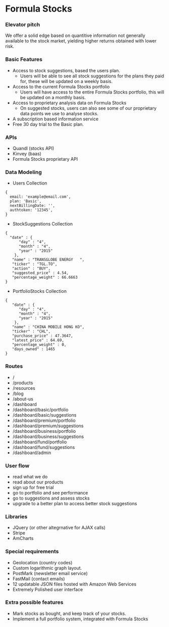 # Formula Stocks

### Elevator pitch
We offer a solid edge based on quantitive information not generally available to the stock market, yielding higher returns obtained with lower risk.

### Basic Features
- Access to stock suggestions, based the users plan.
  - Users will be able to see all stock suggestions for the plans they paid for, these will be updated on a weekly basis.
- Access to the current Formula Stocks portfolio
  - Users will have access to the entire Formula Stocks portfolio, this will be updated on a monthly basis.
- Access to proprietary analysis data on Formula Stocks
  - On suggested stocks, users can also see some of our proprietary data points we use to analyse stocks.
- A subscription based information service
- Free 30 day trial to the Basic plan.

### APIs
- Quandl (stocks API)
- Kinvey (baas)
- Formula Stocks proprietary API

### Data Modeling
- Users Collection
```
{
  email: 'example@email.com',
  plan: 'Basic',
  nextBillingDate: '',
  authtoken: '12345',
}
```
- StockSuggestions Collection
```
{
  "date" : {
      "day" : "4",
      "month" : "4",
      "year" : "2015"
    },
   "name" : "TRANSGLOBE ENERGY   ",
   "ticker" : "TGL.TO",
   "action" : "BUY",
   "suggested_price" : 4.54,
   "percentage_weight" : 66.6663
}
```
- PortfolioStocks Collection
```
{
   "date" : {
      "day" : "4",
      "month" : "4",
      "year" : "2015"
    },
   "name" : "CHINA MOBILE HONG KO",
   "ticker" : "CHL",
   "purchase_price" : 47.3647,
   "latest_price" : 64.69,
   "percentage_weight" : 0,
   "days_owned" : 1465
}
```

### Routes
- /
- /products
- /resources
- /blog
- /about-us
- /dashboard
- /dashboard/basic/portfolio
- /dashboard/basic/suggestions
- /dashboard/premium/portfolio
- /dashboard/premium/suggestions
- /dashboard/business/portfolio
- /dashboard/business/suggestions
- /dashboard/fund/portfolio
- /dashboard/fund/suggestions
- /dashboard/admin

### User flow
- read what we do
- read about our products
- sign up for free trial
- go to portfolio and see performance
- go to suggestions and assess stocks
- upgrade to a better plan to access better stock suggestions

### Libraries
- JQuery (or other altegrnative for AJAX calls)
- Stripe
- AmCharts

### Special requirements
- Geolocation (country codes)
- Custom logarithmic graph layout.
- PostMark (newsletter email service)
- FastMail (contact emails)
- 12 updatable JSON files hosted with Amazon Web Services
- Extremely Polished user interface

### Extra possible features
- Mark stocks as bought, and keep track of your stocks.
- Implement a full portfolio system, integrated with Formula Stocks
